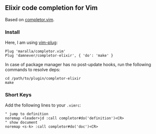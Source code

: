 ## Elixir code completion for Vim

Based on [completor.vim](https://github.com/maralla/completor.vim).


### Install

Here, I am using [vim-plug](https://github.com/junegunn/vim-plug):
```
Plug 'maralla/completor.vim'
Plug 'damnever/completor-elixir', { 'do': 'make' }
```

In case of package manager has no post-update hooks, run the following commands to resolve deps:
```
cd /path/to/plugin/completor-elixir
make
```

### Short Keys

Add the following lines to your `.vimrc`:
```
" jump to definition
noremap <leader>jd :call completor#do('definition')<CR>
" show document
noremap <s-k> :call completor#do('doc')<CR>
```
